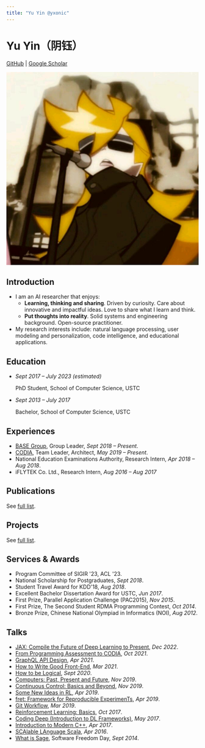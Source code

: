 ```yaml
---
title: "Yu Yin @yxonic"
---
```


# Yu Yin<span class="text-2xl">（阴钰）</span>

[GitHub](https://github.com/yxonic/) | [Google Scholar](https://scholar.google.com/citations?user=hzIdvWwAAAAJ&hl=zh-CN)

<img src="/avatar.jpg" alt="avatar" class="h-20 w-20 rounded-full shadow-inner float-right -mt-16" />

## Introduction

- I am an AI researcher that enjoys:
  - **Learning, thinking and sharing**. Driven by curiosity. Care about innovative and impactful ideas. Love to share what I learn and think.
  - **Put thoughts into reality**. Solid systems and engineering background. Open-source practitioner.
- My research interests include: natural language processing, user modeling and personalization, code intelligence, and educational applications.

## Education

- _Sept 2017 – July 2023 (estimated)_

  PhD Student, School of Computer Science, USTC

- _Sept 2013 – July 2017_

  Bachelor, School of Computer Science, USTC

## Experiences

- [BASE Group](https://base.ustc.edu.cn), Group Leader, _Sept 2018 – Present_.
- [CODIA](https://code.bdaa.pro), Team Leader, Architect, _May 2019 – Present_.
- National Education Examinations Authority, Research Intern, _Apr 2018 – Aug 2018_.
- iFLYTEK Co. Ltd., Research Intern, _Aug 2016 – Aug 2017_

## Publications

See [full list](/publications).

## Projects

See [full list](/projects).

## Services & Awards

- Program Committee of SIGIR '23, ACL '23.
- National Scholarship for Postgraduates, _Sept 2018_.
- Student Travel Award for KDD'18, _Aug 2018_.
- Excellent Bachelor Dissertation Award for USTC, _Jun 2017_.
- First Prize, Parallel Application Challenge (PAC2015), _Nov 2015_.
- First Prize, The Second Student RDMA Programming Contest, _Oct 2014_.
- Bronze Prize, Chinese National Olympiad in Informatics (NOI), _Aug 2012_.

## Talks

<!-- - [Open-Source LLMs](/slides/open-source-llms/), _TODO_. -->

- [JAX: Compile the Future of Deep Learning to Present](/talks/2022-12-02-JAX.pdf), _Dec 2022_.
- [From Programming Assessment to CODIA](/talks/2021-12-08-CODIA.pdf), _Oct 2021_.
- [GraphQL API Design](/talks/2021-04-10-GraphQL.pdf), _Apr 2021_.
- [How to Write Good Front-End](/talks/2021-03-24-如何写好前端.pdf), _Mar 2021_.
- [How to be Logical](/talks/2020-09-17-如何有逻辑.pdf), _Sept 2020_.
- [Computers: Past, Present and Future](/talks/2019-11-00-计算机_过去现在和未来.pdf), _Nov 2019_.
- [Continuous Control: Basics and Beyond](/talks/2019-11-12-阴钰-Continuous-Control.pdf), _Nov 2019_.
- [Some New Ideas in RL](/talks/2019-04-29-some-new-ideas-in-rl.pdf), _Apr 2019_.
- [fret: Framework for Reproducible ExperimenTs](/talks/2019-04-02-fret_slides.pdf), _Apr 2019_.
- [Git Workflow](/talks/2019-03-19-git-workflow.pdf), _Mar 2019_.
- [Reinforcement Learning: Basics](/talks/2017-10-31-rl.pdf), _Oct 2017_.
- [Coding Deep (Introduction to DL Frameworks)](/talks/2017-05-17-dl_slides.pdf), _May 2017_.
- [Introduction to Modern C++](/talks/2017-04-21-introduction-to-modern-cpp.pdf), _Apr 2017_.
- [SCAlable LAnguage Scala](/talks/2016-04-00-scala-slides.pdf), _Apr 2016_.
- [What is Sage](/talks/2014-09-20-sage.pdf), Software Freedom Day, _Sept 2014_.
